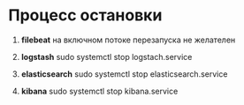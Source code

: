 # Процесс остановки  

1. **filebeat** 
на включном потоке перезапуска не желателен 

2. **logstash**
sudo systemctl stop logstach.service

3. **elasticsearch**
sudo systemctl stop elasticsearch.service

4. **kibana**
sudo systemctl stop kibana.service